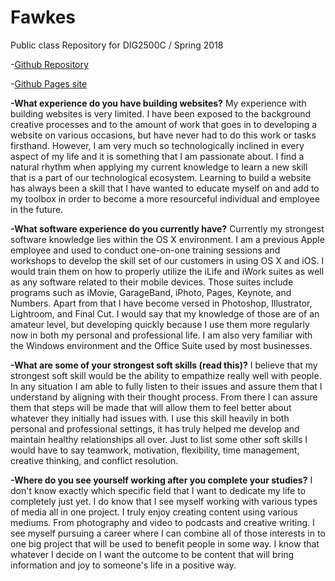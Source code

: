 # Fawkes
Public class Repository for DIG2500C / Spring 2018

-[Github Repository](https://github.com/mflores29/Fawkes)
   
-[Github Pages site](https://mflores29.github.io/Fawkes/)
     
**-What experience do you have building websites?**
     My experience with building websites is very limited. I have been exposed to the background creative processes and to the amount of work that goes in to developing a website on various occasions, but have never had to do this work or tasks firsthand. However, I am very much so technologically inclined in every aspect of my life and it is something that I am passionate about. I find a natural rhythm when applying my current knowledge to learn a new skill that is a part of our technological ecosystem. Learning to build a website has always been a skill that I have wanted to educate myself on and add to my toolbox in order to become a more resourceful individual and employee in the future.
 
**-What software experience do you currently have?**
     Currently my strongest software knowledge lies within the OS X environment. I am a previous Apple employee and used to conduct one-on-one training sessions and workshops to develop the skill set of our customers in using OS X and iOS. I would train them on how to properly utilize the iLife and iWork suites as well as any software related to their mobile devices. Those suites include programs such as iMovie, GarageBand, iPhoto, Pages, Keynote, and Numbers. Apart from that I have become versed in Photoshop, Illustrator, Lightroom, and Final Cut. I would say that my knowledge of those are of an amateur level, but developing quickly because I use them more regularly now in both my personal and professional life. I am also very familiar with the Windows environment and the Office Suite used by most businesses. 
 
**-What are some of your strongest soft skills (read this)?**
     I believe that my strongest soft skill would be the ability to empathize really well with people. In any situation I am able to fully listen to their issues and assure them that I understand by aligning with their thought process. From there I can assure them that steps will be made that will allow them to feel better about whatever they initially had issues with. I use this skill heavily in both personal and professional settings, it has truly helped me develop and maintain healthy relationships all over. Just to list some other soft skills I would have to say teamwork, motivation, flexibility, time management, creative thinking, and conflict resolution. 

**-Where do you see yourself working after you complete your studies?**
     I don't know exactly which specific field that I want to dedicate my life to completely just yet. I do know that I see myself working with various types of media all in one project. I truly enjoy creating content using various mediums. From photography and video to podcasts and creative writing. I see myself pursuing a career where I can combine all of those interests in to one big project that will be used to benefit people in some way. I know that whatever I decide on I want the outcome to be content that will bring information and joy to someone's life in a positive way.
